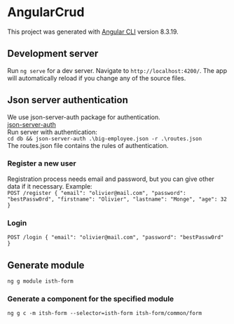 # AngularCrud

This project was generated with [Angular CLI](https://github.com/angular/angular-cli) version 8.3.19.

## Development server

Run `ng serve` for a dev server. Navigate to `http://localhost:4200/`. The app will automatically reload if you change any of the source files.

## Json server authentication

We use json-server-auth package for authentication.  
[json-server-auth](https://www.npmjs.com/package/json-server-auth)  
Run server with authentication:  
`cd db && json-server-auth .\big-employee.json -r .\routes.json`  
The routes.json file contains the rules of authentication.  

### Register a new user
Registration process needs email and password, but you can give other data 
if it necessary. Example:  
`
POST /register
{
  "email": "olivier@mail.com",
  "password": "bestPassw0rd",
  "firstname": "Olivier",
  "lastname": "Monge",
  "age": 32
}
`

### Login
`
POST /login
{
  "email": "olivier@mail.com",
  "password": "bestPassw0rd"
}
`

## Generate module
`ng g module isth-form`

### Generate a component for the specified module
`ng g c -m itsh-form --selector=isth-form itsh-form/common/form`
